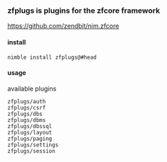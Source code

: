 ### zfplugs is plugins for the zfcore framework
https://github.com/zendbit/nim.zfcore

#### install
```
nimble install zfplugs@#head
```

#### usage
available plugins
```
zfplugs/auth
zfplugs/csrf
zfplugs/dbs
zfplugs/dbms
zfplugs/dbssql
zfplugs/layout
zfplugs/paging
zfplugs/settings
zfplugs/session 
```
